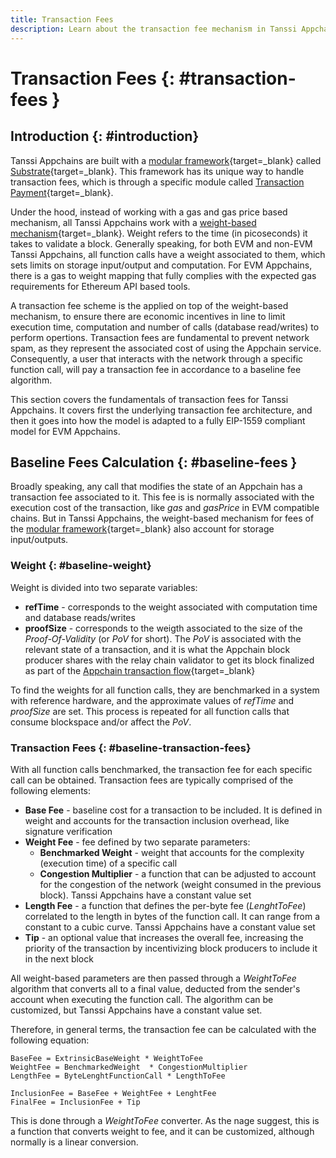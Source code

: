 ```yaml
---
title: Transaction Fees
description: Learn about the transaction fee mechanism in Tanssi Appchains, how it works from a Substrate perspective and in the Ethereum EVM emulation layer with EIP-1559
---
```


# Transaction Fees {: #transaction-fees }

## Introduction {: #introduction}

Tanssi Appchains are built with a [modular framework](/learn/framework/){target=\_blank} called [Substrate](https://substrate.io/){target=\_blank}. This framework has its unique way to handle transaction fees, which is through a specific module called [Transaction Payment](https://docs.rs/pallet-transaction-payment/latest/pallet_transaction_payment/){target=\_blank}.

Under the hood, instead of working with a gas and gas price based mechanism, all Tanssi Appchains work with a [weight-based mechanism](https://docs.substrate.io/build/tx-weights-fees/){target=\_blank}. Weight refers to the time (in picoseconds) it takes to validate a block. Generally speaking, for both EVM and non-EVM Tanssi Appchains, all function calls have a weight associated to them, which sets limits on storage input/output and computation. For EVM Appchains, there is a gas to weight mapping that fully complies with the expected gas requirements for Ethereum API based tools.

A transaction fee scheme is the applied on top of the weight-based mechanism, to ensure there are economic incentives in line to limit execution time, computation and number of calls (database read/writes) to perform opertions. Transaction fees are fundamental to prevent network spam, as they represent the associated cost of using the Appchain service. Consequently, a user that interacts with the network through a specific function call, will pay a transaction fee in accordance to a baseline fee algorithm.

This section covers the fundamentals of transaction fees for Tanssi Appchains. It covers first the underlying transaction fee architecture, and then it goes into how the model is adapted to a fully EIP-1559 compliant model for EVM Appchains.

## Baseline Fees Calculation {: #baseline-fees }

Broadly speaking, any call that modifies the state of an Appchain has a transaction fee associated to it. This fee is is normally associated with the execution cost of the transaction, like _gas_ and _gasPrice_ in EVM compatible chains. But in Tanssi Appchains, the weight-based mechanism for fees of the [modular framework](/learn/framework/){target=\_blank} also account for storage input/outputs.

### Weight {: #baseline-weight}

Weight is divided into two separate variables:

- **refTime** - corresponds to the weight associated with computation time and database reads/writes
- **proofSize** - corresponds to the weigth associated to the size of the _Proof-Of-Validity_ (or _PoV_ for short). The _PoV_ is associated with the relevant state of a transaction, and it is what the Appchain block producer shares with the relay chain validator to get its block finalized as part of the [Appchain transaction flow](/learn/appchains/overview/#appchain-transaction){target=\_blank}

To find the weights for all function calls, they are benchmarked in a system with reference hardware, and the approximate values of _refTime_ and _proofSize_ are set. This process is repeated for all function calls that consume blockspace and/or affect the _PoV_.

### Transaction Fees {: #baseline-transaction-fees}

With all function calls benchmarked, the transaction fee for each specific call can be obtained. Transaction fees are typically comprised of the following elements:

- **Base Fee** - baseline cost for a transaction to be included. It is defined in weight and accounts for the transaction inclusion overhead, like signature verification
- **Weight Fee** - fee defined by two separate parameters:
    - **Benchmarked Weight** - weight that accounts for the complexity (execution time) of a specific call
    - **Congestion Multiplier** - a function that can be adjusted to account for the congestion of the network (weight consumed in the previous block). Tanssi Appchains have a constant value set
- **Length Fee** - a function that defines the per-byte fee (_LenghtToFee_) correlated to the length in bytes of the function call. It can range from a constant to a cubic curve.  Tanssi Appchains have a constant value set
- **Tip** - an optional value that increases the overall fee, increasing the priority of the transaction by incentivizing block producers to include it in the next block

All weight-based parameters are then passed through a _WeightToFee_ algorithm that converts all to a final value, deducted from the sender's account when executing the function call. The algorithm can be customized, but Tanssi Appchains have a constant value set.

Therefore, in general terms, the transaction fee can be calculated with the following equation:

```
BaseFee = ExtrinsicBaseWeight * WeightToFee
WeightFee = BenchmarkedWeight  * CongestionMultiplier
LengthFee = ByteLenghtFunctionCall * LengthToFee

InclusionFee = BaseFee + WeightFee + LenghtFee
FinalFee = InclusionFee + Tip
```



This is done through a _WeightToFee_ converter. As the nage suggest, this is a function that converts weight to fee, and it can be customized, although normally is a linear conversion. 

